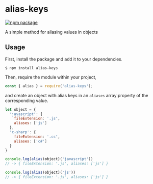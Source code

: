 # alias-keys
[![npm package](https://nodei.co/npm/alias-keys.png?downloads=true&stars=true)](https://nodei.co/npm/alias-keys/)

A simple method for aliasing values in objects

## Usage
First, install the package and add it to your dependencies.

```shell
$ npm install alias-keys
```

Then, require the module within your project,

```javascript
const { alias } = require('alias-keys');
```

and create an object with alias keys in an `aliases` array property of the corresponding value.

```javascript
let object = {
  'javascript': {
    fileExtension: '.js',
    aliases: ['js']
  },
  'c-sharp': {
    fileExtension: '.cs',
    aliases: ['c#']
  }
}

console.log(alias(object)('javascript'))
// -> { fileExtension: '.js', aliases: ['js'] }

console.log(alias(object)('js'))
// -> { fileExtension: '.js', aliases: ['js'] }
```
